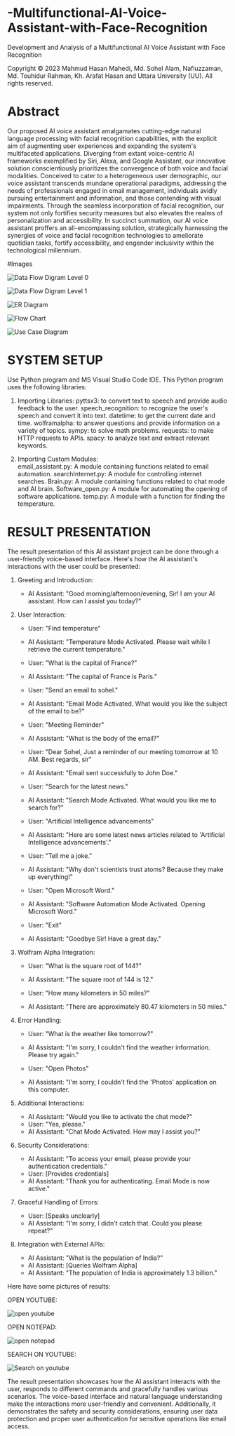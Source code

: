 # -Multifunctional-AI-Voice-Assistant-with-Face-Recognition
 Development and Analysis of a Multifunctional AI Voice Assistant with Face Recognition

Copyright © 2023 Mahmud Hasan Mahedi, Md. Sohel Alam, Nafiuzzaman, Md. Touhidur Rahman, Kh. Arafat Hasan and Uttara University (UU). All rights reserved.

    
# Abstract
 Our proposed AI voice assistant amalgamates cutting-edge natural language processing with facial recognition capabilities, with the explicit aim of augmenting user experiences and expanding the system's multifaceted applications. Diverging from extant voice-centric AI frameworks exemplified by Siri, Alexa, and Google Assistant, our innovative solution conscientiously prioritizes the convergence of both voice and facial modalities. Conceived to cater to a heterogeneous user demographic, our voice assistant transcends mundane operational paradigms, addressing the needs of professionals engaged in email management, individuals avidly pursuing entertainment and information, and those contending with visual impairments. Through the seamless incorporation of facial recognition, our system not only fortifies security measures but also elevates the realms of personalization and accessibility. In succinct summation, our AI voice assistant proffers an all-encompassing solution, strategically harnessing the synergies of voice and facial recognition technologies to ameliorate quotidian tasks, fortify accessibility, and engender inclusivity within the technological  millennium.

#Images

![Data Flow Digram Level 0](https://github.com/mahedi4225/-Multifunctional-AI-Voice-Assistant-with-Face-Recognition/assets/114085625/e9dedd4c-15fe-437c-b8aa-32371eeac9b1)

![Data Flow Digram Level 1](https://github.com/mahedi4225/-Multifunctional-AI-Voice-Assistant-with-Face-Recognition/assets/114085625/7ebdf20b-ef68-4dd9-8410-3090e9a3df26)

![ER Diagram](https://github.com/mahedi4225/-Multifunctional-AI-Voice-Assistant-with-Face-Recognition/assets/114085625/6361de67-ab30-471e-a6f7-6b4e8aa0be2f)

![Flow Chart](https://github.com/mahedi4225/-Multifunctional-AI-Voice-Assistant-with-Face-Recognition/assets/114085625/8a33ca09-4a7f-43de-8871-d9628e3cf61d)

![Use Case Diagram](https://github.com/mahedi4225/-Multifunctional-AI-Voice-Assistant-with-Face-Recognition/assets/114085625/cd852e55-03bc-4f79-8d4c-e474fc96e57d)

# SYSTEM SETUP

Use Python program and MS Visual Studio Code IDE. This Python program uses the following libraries:

1. Importing Libraries:
  pyttsx3: to convert text to speech and provide audio feedback to the user.
speech_recognition: to recognize the user's speech and convert it into text.
datetime: to get the current date and time.
wolframalpha: to answer questions and provide information on a variety of topics.
  sympy: to solve math problems.
  requests: to make HTTP requests to APIs.
  spacy: to analyze text and extract relevant keywords.

2. Importing Custom Modules:   
  email_assistant.py: A module containing functions related to email automation.
  searchInternet.py: A module for controlling internet searches.
  Brain.py: A module containing functions related to chat mode and AI brain.
  Software_open.py: A module for automating the opening of software applications.
  temp.py: A module with a function for finding the temperature.

# RESULT PRESENTATION
  The result presentation of this AI assistant project can be done through a user-friendly voice-based interface. Here's how the AI assistant's interactions with the user could be presented:

1. Greeting and Introduction:
   - AI Assistant: "Good morning/afternoon/evening, Sir! I am your AI assistant. How can I assist you today?"

2. User Interaction:
   - User: "Find temperature"
   - AI Assistant: "Temperature Mode Activated. Please wait while I retrieve the current temperature."
   - User: "What is the capital of France?"
   - AI Assistant: "The capital of France is Paris."

   - User: "Send an email to sohel."
   - AI Assistant: "Email Mode Activated. What would you like the subject of the email to be?"
   - User: "Meeting Reminder"
   - AI Assistant: "What is the body of the email?"
   - User: "Dear Sohel, Just a reminder of our meeting tomorrow at 10 AM. Best regards, sir"
   - AI Assistant: "Email sent successfully to John Doe."

   - User: "Search for the latest news."
   - AI Assistant: "Search Mode Activated. What would you like me to search for?"

   - User: "Artificial Intelligence advancements"
   - AI Assistant: "Here are some latest news articles related to 'Artificial Intelligence advancements'."

   - User: "Tell me a joke."
   - AI Assistant: "Why don't scientists trust atoms? Because they make up everything!"

   - User: "Open Microsoft Word."
   - AI Assistant: "Software Automation Mode Activated. Opening Microsoft Word."
   - User: "Exit"
   - AI Assistant: "Goodbye Sir! Have a great day."

3. Wolfram Alpha Integration:
   - User: "What is the square root of 144?"
   - AI Assistant: "The square root of 144 is 12."

   - User: "How many kilometers in 50 miles?"
   - AI Assistant: "There are approximately 80.47 kilometers in 50 miles."

4. Error Handling:
   - User: "What is the weather like tomorrow?"
   - AI Assistant: "I'm sorry, I couldn't find the weather information. Please try again."

   - User: "Open Photos"
   - AI Assistant: "I'm sorry, I couldn't find the 'Photos' application on this computer.

5. Additional Interactions:
   - AI Assistant: "Would you like to activate the chat mode?"
   - User: "Yes, please."
   - AI Assistant: "Chat Mode Activated. How may I assist you?"

6. Security Considerations:
   - AI Assistant: "To access your email, please provide your authentication credentials."
   - User: [Provides credentials]
   - AI Assistant: "Thank you for authenticating. Email Mode is now active."

7. Graceful Handling of Errors:
   - User: [Speaks unclearly]
   - AI Assistant: "I'm sorry, I didn't catch that. Could you please repeat?"

8. Integration with External APIs:
   - AI Assistant: "What is the population of India?"
   - AI Assistant: [Queries Wolfram Alpha]
   - AI Assistant: "The population of India is approximately 1.3 billion."
  
Here have some pictures of results:

OPEN YOUTUBE:

![open youtube](https://github.com/mahedi4225/-Multifunctional-AI-Voice-Assistant-with-Face-Recognition/assets/114085625/ee1985c2-48af-40c0-b0b2-c9a9dd7b65aa)

OPEN NOTEPAD:

![open notepad](https://github.com/mahedi4225/-Multifunctional-AI-Voice-Assistant-with-Face-Recognition/assets/114085625/c162ea2f-294e-4e80-8813-32f62d5a2194)

SEARCH ON YOUTUBE:

![Search on youtube](https://github.com/mahedi4225/-Multifunctional-AI-Voice-Assistant-with-Face-Recognition/assets/114085625/66c10f26-3ad6-4ded-8b5f-2e5d6aa26c23)

The result presentation showcases how the AI assistant interacts with the user, responds to different commands and gracefully handles various scenarios. The voice-based interface and natural language understanding make the interactions more user-friendly and convenient. Additionally, it demonstrates the safety and security considerations, ensuring user data protection and proper user authentication for sensitive operations like email access.





